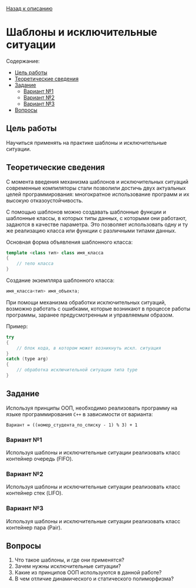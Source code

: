 [Назад к описанию](../../README.md)

# Шаблоны и исключительные ситуации

Содержание:
- [Цель работы](#Цель-работы)
- [Теоретические сведения](#Теоретические-сведения)
- [Задание](#Задание)
  - [Вариант №1](#Вариант-№1)
  - [Вариант №2](#Вариант-№2)
  - [Вариант №3](#Вариант-№3)
- [Вопросы](#Вопросы)

## Цель работы

Научиться применять на практике шаблоны и исключительные ситуации.

## Теоретические сведения

С момента введения механизма шаблонов и исключительных ситуаций современные компиляторы стали позволили достичь двух актуальных целей программирования: многократное использование программ и их высокую отказоустойчивость.

С помощью шаблонов можно создавать шаблонные функции и шаблонные классы, в которых типы данных, с которыми они работают, задаются в качестве параметра. Это позволяет использовать одну и ту же реализацию класса или функции с различными типами данных.

Основная форма объявления шаблонного класса:

```c++
template <class тип> class имя_класса
{
    // тело класса
}
```

Создание экземпляра шаблонного класса:

```c++
имя_класса<тип> имя_объекта;
```

При помощи механизма обработки исключительных ситуаций, возможно работать с ошибками, которые возникают в процессе работы программы, заранее предусмотренным и управляемым образом.

Пример:

```c++
try
{
    // блок кода, в котором может возникнуть искл. ситуация
}
catch (type arg)
{
    // обработка исключительной ситуации типа type
}
```

## Задание

Используя принципы ООП, необходимо реализовать программу на языке программирования `С++` в зависимости от варианта:

```
Вариант = ((номер_студента_по_списку - 1) % 3) + 1
```

### Вариант №1

Используя шаблоны и исключительные ситуации реализовать класс контейнер очередь (FIFO).

### Вариант №2

Используя шаблоны и исключительные ситуации реализовать класс контейнер стек (LIFO).

### Вариант №3

Используя шаблоны и исключительные ситуации реализовать класс контейнер пара (Pair).

## Вопросы

1. Что такое шаблоны, и где они применятся?
2. Зачем нужны исключительные ситуации?
3. Какие из принципов ООП используются в данной работе?
4. В чем отличие динамического и статического полиморфизма?